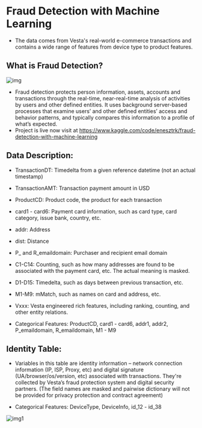 # Fraud Detection with Machine Learning
- The data comes from Vesta's real-world e-commerce transactions and contains a wide range of features from device type to product features.

## What is Fraud Detection?
![img](https://github.com/enessoztrk/Fraud_Detection_with_Machine_Learning/blob/main/img/fraud.PNG?raw=true)

- Fraud detection protects person information, assets, accounts and transactions through the real-time, near-real-time analysis of activities by users and other defined entities. It uses background server-based processes that examine users’ and other defined entities’ access and behavior patterns, and typically compares this information to a profile of what’s expected.
- Project is live now visit at https://www.kaggle.com/code/enesztrk/fraud-detection-with-machine-learning
​
## Data Description:
- TransactionDT: Timedelta from a given reference datetime (not an actual timestamp)
- TransactionAMT: Transaction payment amount in USD
- ProductCD: Product code, the product for each transaction
- card1 - card6: Payment card information, such as card type, card category, issue bank, country, etc.
- addr: Address
- dist: Distance
- P_ and R_emaildomain: Purchaser and recipient email domain
- C1-C14: Counting, such as how many addresses are found to be associated with the payment card, etc. The actual meaning is masked.
- D1-D15: Timedelta, such as days between previous transaction, etc.
- M1-M9: mMatch, such as names on card and address, etc.
- Vxxx: Vesta engineered rich features, including ranking, counting, and other entity relations.

- Categorical Features: ProductCD, card1 - card6, addr1, addr2, P_emaildomain, R_emaildomain, M1 - M9
    
## Identity Table:
- Variables in this table are identity information – network connection information (IP, ISP, Proxy, etc) and digital signature (UA/browser/os/version, etc) associated with transactions. They're collected by Vesta’s fraud protection system and digital security partners. (The field names are masked and pairwise dictionary will not be provided for privacy protection and contract agreement)

- Categorical Features: DeviceType, DeviceInfo, id_12 - id_38

![img1](https://github.com/enessoztrk/Fraud_Detection_with_Machine_Learning/blob/main/img/fraud1.PNG?raw=true)
​
